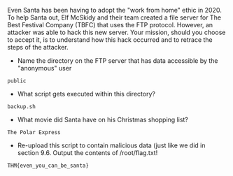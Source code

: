 Even Santa has been having to adopt the "work from home" ethic in 2020. To help Santa out, Elf McSkidy and their team created a file server for The Best Festival Company (TBFC) that uses the FTP protocol. However, an attacker was able to hack this new server. Your mission, should you choose to accept it, is to understand how this hack occurred and to retrace the steps of the attacker.

- Name the directory on the FTP server that has data accessible by the "anonymous" user
```
public
```
- What script gets executed within this directory?
```
backup.sh
```
- What movie did Santa have on his Christmas shopping list?
```
The Polar Express
```
- Re-upload this script to contain malicious data (just like we did in section 9.6. Output the contents of /root/flag.txt!
```
THM{even_you_can_be_santa}
```
